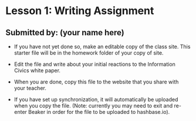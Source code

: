 # Lesson 1: Writing Assignment
## Submitted by: (your name here)

* If you have not yet done so, make an editable copy of the class site.
This starter file will be in the homework folder of your copy of site.

* Edit the file and write about your initial reactions to the Information Civics white paper.
* When you are done, copy this file to the website that you share with your teacher.
* If you have set up synchronization, it will automatically be uploaded when you copy the file.
(Note: currently you may need to exit and re-enter Beaker in order for the file to be uploaded to hashbase.io).

